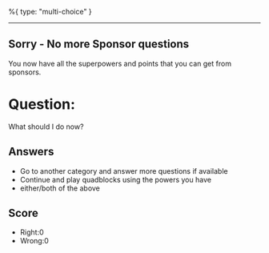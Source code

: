 %{
 type: "multi-choice"
}

---
## Sorry - No more Sponsor questions
You now have all the superpowers and points that you can get
from sponsors.

# Question:
What should I do now?

## Answers
- Go to another category and answer more questions if available
- Continue and play quadblocks using the powers you have
- either/both of the above


## Score
- Right:0
- Wrong:0
